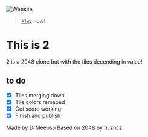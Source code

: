 ![Website](https://img.shields.io/website?down_color=red&down_message=No%20%3A%28&label=Can%20you%20play%20right%20now%3F&style=for-the-badge&up_color=green&up_message=Yes%21&url=https%3A%2F%2Fdrmeepso.github.io%2F2048%2F20ez%2F)

>[Play](https://drmeepso.github.io/2048/20ez/) now!

# This is 2
2 is a 2048 clone but with the tiles decending in value!

## to do
- [x] Tiles merging down
- [X] Tile colors remaped
- [X] Get score working
- [X] Finish and publish

Made by DrMeepso Based on 2048 by hczhcz
